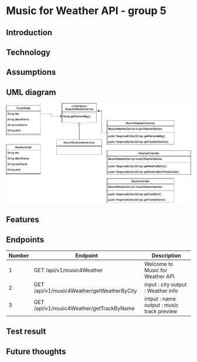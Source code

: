 # Music for Weather API - group 5

## Introduction

## Technology

## Assumptions

## UML diagram
![UML Diagram of Mars Rover Challenge](./images/Music4WeatherAPI-group5.drawio.png)


## Features

## Endpoints
| Number | Endpoint                                   | Description                                |
|--------|--------------------------------------------|--------------------------------------------|
| 1      | GET /api/v1/music4Weather                  | Welcome to Music for Weather API           |
| 2      | GET /api/v1/music4Weather/getWeatherByCity | input : city output : Weather info         |
| 3      | GET /api/v1/music4Weather/getTrackByName   | intput : name output : music track preview |


## Test result


## Future thoughts
